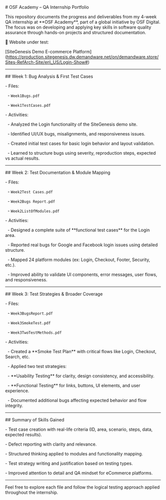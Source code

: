 \# OSF Academy – QA Internship Portfolio



This repository documents the progress and deliverables from my 4-week QA internship at \*\*OSF Academy\*\*, part of a global initiative by OSF Digital. The focus was on developing and applying key skills in software quality assurance through hands-on projects and structured documentation.



🔗 Website under test:  

\[SiteGenesis Demo E-commerce Platform](https://production.sitegenesis.dw.demandware.net/on/demandware.store/Sites-RefArch-Site/en\_US/Login-Show#)



---



\##  Week 1: Bug Analysis \& First Test Cases



\-  Files:

&nbsp; - `Week1Bugs.pdf`

&nbsp; - `Week1TestCases.pdf`

\-  Activities:

&nbsp; - Analyzed the Login functionality of the SiteGenesis demo site.

&nbsp; - Identified UI/UX bugs, misalignments, and responsiveness issues.

&nbsp; - Created initial test cases for basic login behavior and layout validation.

&nbsp; - Learned to structure bugs using severity, reproduction steps, expected vs actual results.



---



\##  Week 2: Test Documentation \& Module Mapping



\-  Files:

&nbsp; - `Week2Test Cases.pdf`

&nbsp; - `Week2Bugs Report.pdf`

&nbsp; - `Week2ListOfModules.pdf`

\-  Activities:

&nbsp; - Designed a complete suite of \*\*functional test cases\*\* for the Login area.

&nbsp; - Reported real bugs for Google and Facebook login issues using detailed structure.

&nbsp; - Mapped 24 platform modules (ex: Login, Checkout, Footer, Security, etc.).

&nbsp; - Improved ability to validate UI components, error messages, user flows, and responsiveness.



---



\##  Week 3: Test Strategies \& Broader Coverage



\-  Files:

&nbsp; - `Week3BugsReport.pdf`

&nbsp; - `Week3SmokeTest.pdf`

&nbsp; - `Week3TwoTestMethods.pdf`

\-  Activities:

&nbsp; - Created a \*\*Smoke Test Plan\*\* with critical flows like Login, Checkout, Search, etc.

&nbsp; - Applied two test strategies:

&nbsp;   - \*\*Usability Testing\*\* for clarity, design consistency, and accessibility.

&nbsp;   - \*\*Functional Testing\*\* for links, buttons, UI elements, and user experience.

&nbsp; - Documented additional bugs affecting expected behavior and flow integrity.



---



\##  Summary of Skills Gained



\- Test case creation with real-life criteria (ID, area, scenario, steps, data, expected results).

\- Defect reporting with clarity and relevance.

\- Structured thinking applied to modules and functionality mapping.

\- Test strategy writing and justification based on testing types.

\- Improved attention to detail and QA mindset for eCommerce platforms.



---



Feel free to explore each file and follow the logical testing approach applied throughout the internship.



